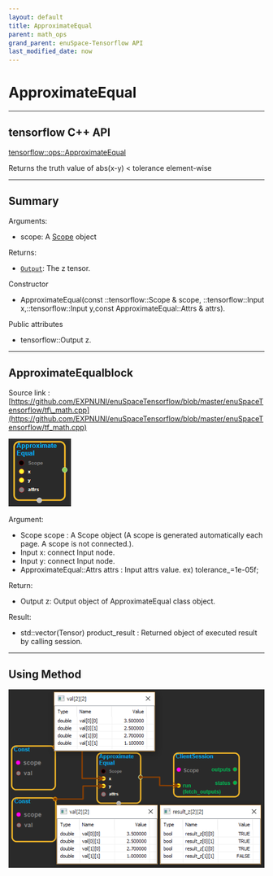 ```yaml
--- 
layout: default 
title: ApproximateEqual 
parent: math_ops 
grand_parent: enuSpace-Tensorflow API 
last_modified_date: now 
--- 
```


# ApproximateEqual

---

## tensorflow C++ API

[tensorflow::ops::ApproximateEqual](https://www.tensorflow.org/api_docs/cc/class/tensorflow/ops/approximate-equal)

Returns the truth value of abs\(x-y\) &lt; tolerance element-wise

---

## Summary

Arguments:

* scope: A [Scope](https://www.tensorflow.org/api_docs/cc/class/tensorflow/scope.html#classtensorflow_1_1_scope) object

Returns:

* [`Output`](https://www.tensorflow.org/api_docs/cc/class/tensorflow/output.html#classtensorflow_1_1_output): The z tensor.

Constructor

* ApproximateEqual\(const ::tensorflow::Scope & scope, ::tensorflow::Input x,::tensorflow::Input y,const ApproximateEqual::Attrs & attrs\).

Public attributes

* tensorflow::Output z.

---

## ApproximateEqualblock

Source link : [https://github.com/EXPNUNI/enuSpaceTensorflow/blob/master/enuSpaceTensorflow/tf\_math.cpp](https://github.com/EXPNUNI/enuSpaceTensorflow/blob/master/enuSpaceTensorflow/tf_math.cpp)

![](./assets/math_ApproximateEqual_Symbol.png)

Argument:

* Scope scope : A Scope object \(A scope is generated automatically each page. A scope is not connected.\).
* Input x: connect  Input node.
* Input y: connect  Input node.
* ApproximateEqual::Attrs attrs : Input  attrs value. ex\) tolerance\_=1e-05f;

Return:

* Output z: Output object of ApproximateEqual class object.

Result:

* std::vector\(Tensor\) product\_result : Returned object of executed result by calling session.

---

## Using Method

![](./assets/math_ApproximateEqual_Mehod.png)

